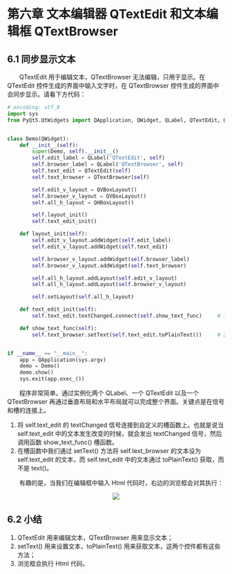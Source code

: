 # 第六章 文本编辑器 QTextEdit 和文本编辑框 QTextBrowser

## 6.1 同步显示文本

&emsp;&emsp;QTextEdit 用于编辑文本，QTextBrowser 无法编辑，只用于显示。在 QTextEdit 控件生成的界面中输入文字时，在 QTextBrowser 控件生成的界面中会同步显示。请看下方代码：

```python
# encoding: utf_8
import sys
from PyQt5.QtWidgets import QApplication, QWidget, QLabel, QTextEdit, QTextBrowser, QHBoxLayout, QVBoxLayout


class Demo(QWidget):
    def __init__(self):
        super(Demo, self).__init__()
        self.edit_label = QLabel('QTextEdit', self)
        self.browser_label = QLabel('QTextBrowser', self)
        self.text_edit = QTextEdit(self)
        self.text_browser = QTextBrowser(self)

        self.edit_v_layout = QVBoxLayout()
        self.browser_v_layout = QVBoxLayout()
        self.all_h_layout = QHBoxLayout()

        self.layout_init()
        self.text_edit_init()

    def layout_init(self):
        self.edit_v_layout.addWidget(self.edit_label)
        self.edit_v_layout.addWidget(self.text_edit)

        self.browser_v_layout.addWidget(self.browser_label)
        self.browser_v_layout.addWidget(self.text_browser)

        self.all_h_layout.addLayout(self.edit_v_layout)
        self.all_h_layout.addLayout(self.browser_v_layout)

        self.setLayout(self.all_h_layout)

    def text_edit_init(self):
        self.text_edit.textChanged.connect(self.show_text_func)     # 1

    def show_text_func(self):
        self.text_browser.setText(self.text_edit.toPlainText())     # 2


if __name__ == "__main__":
    app = QApplication(sys.argv)
    demo = Demo()
    demo.show()
    sys.exit(app.exec_())
```

&emsp;&emsp;程序非常简单。通过实例化两个 QLabel、一个 QTextEdit 以及一个 QTextBrowser 再通过垂直布局和水平布局就可以完成整个界面。关键点是在信号和槽的连接上。<br>

1. 将 self.text_edit 的 textChanged 信号连接到自定义的槽函数上。也就是说当 self.text_edit 中的文本发生改变的时候，就会发出 textChanged 信号，然后调用函数 show_text_func() 槽函数。<br>
2. 在槽函数中我们通过 setText() 方法将 self.text_browser 的文本设为 self.text_edit 的文本，而 self.text_edit 中的文本通过 toPlainText() 获取，而不是 text()。

&emsp;&emsp;有趣的是，当我们在编辑框中输入 Html 代码时，右边的浏览框会对其执行：

<div align=center>
<image src="images/6-1-1.png">
</div>

## 6.2 小结

1. QTextEdit 用来编辑文本，QTextBrowser 用来显示文本；
2. setText() 用来设置文本，toPlainText() 用来获取文本，这两个控件都有这些方法；
3. 浏览框会执行 Html 代码。
